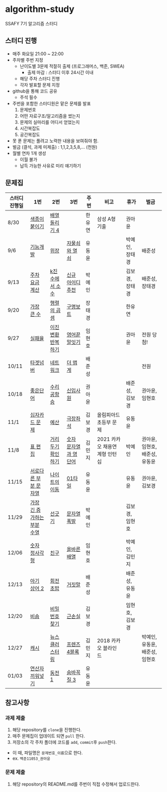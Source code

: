# algorithm-study
SSAFY 7기 알고리즘 스터디


## 스터디 진행
- 매주 화요일 21:00 ~ 22:00
- 주차별 주번 지정
  - 난이도별 3문제 적절히 출제 (프로그래머스, 백준, SWEA)
    - 출제 마감 : 스터디 이후 24시간 이내
  - 해당 주차 스터디 진행
  - 각자 발표할 문제 지정
- github을 통해 코드 공유
  - 주석 필수
- 주번을 포함한 스터디원은 맡은 문제를 발표
  1. 문제번호
  2. 어떤 자료구조/알고리즘을 썼는지
  3. 문제의 실마리를 어디서 얻었는지
  4. 시간복잡도
  5. 공간복잡도
- 못 푼 문제는 풀려고 노력한 내용을 보여줘야 함.
- 벌금 (결석, 과제 미제출) : 1,1,2,3,5,8,... (천원)
- 월별 연차 1개 생성
  - 이월 불가
  - 납득 가능한 사유로 미리 얘기하기
  

## 문제집
| 스터디 진행일 | 1번 | 2번 | 3번 | 주번 | 비고 | 휴가 | 벌금 |
|---|---|---|---|---|---|---|---|
| 8/30 | [색종이 붙이기](https://www.acmicpc.net/problem/17136) | [배열 돌리기 4](https://www.acmicpc.net/problem/17406) |  | 한유연  | 삼성 A형 기출 | 권아윤 |  |
| 9/6 | [기능개발](https://school.programmers.co.kr/learn/courses/30/lessons/42586) | [위장](https://school.programmers.co.kr/learn/courses/30/lessons/42578) | [자물쇠와 열쇠](https://school.programmers.co.kr/learn/courses/30/lessons/60059) | 유동윤  |  | 박예인, 장태경  | 배준성 |
| 9/13 | [주차 요금 계산](https://school.programmers.co.kr/learn/courses/30/lessons/92341?language=java) | [k진수에서 소수](https://school.programmers.co.kr/learn/courses/30/lessons/92335) | [신규 아이디 추천](https://school.programmers.co.kr/learn/courses/30/lessons/72410) | 박예인  |  | 김보경, 장태경 | 배준성, 장태경 |
| 9/20 | [가장 큰 수](https://school.programmers.co.kr/learn/courses/30/lessons/42746) | [행렬의 곱셈](https://school.programmers.co.kr/learn/courses/30/lessons/12949) | [구명보트](https://school.programmers.co.kr/learn/courses/30/lessons/42885) | 장태경  |  | 한유연 |   |
| 9/27 |[실패율](https://school.programmers.co.kr/learn/courses/30/lessons/42889)  | [이진 변환 반복하기](https://school.programmers.co.kr/learn/courses/30/lessons/70129) | [영어끝말잇기](https://school.programmers.co.kr/learn/courses/30/lessons/12981)  | 임현호  |  | 권아윤 | 전원 당첨!|
| 10/11 |[타겟넘버](https://school.programmers.co.kr/learn/courses/30/lessons/43165)  |[네트워크](https://school.programmers.co.kr/learn/courses/30/lessons/43162)  |[더 맵게](https://school.programmers.co.kr/learn/courses/30/lessons/42626)  | 배준성  |  |  | 전원 |
| 10/18 | [좋은단어](https://www.acmicpc.net/problem/3986) | [수리공항승](https://www.acmicpc.net/problem/1449) | [신입사원](https://www.acmicpc.net/problem/1946) | 권아윤  |  | 배준성, 김보경 | 권아윤, 임현호 |
| 11/1 | [십자카드 문제](https://www.acmicpc.net/problem/2659) | [예산](https://www.acmicpc.net/problem/2512) | [극장좌석](https://www.acmicpc.net/problem/2302) | 김보경  | 올림피아드 초등부 문제 | 유동윤 |  |
| 11/8 | [표 편집](https://school.programmers.co.kr/learn/courses/30/lessons/81303) | [거리두기 확인하기](https://school.programmers.co.kr/learn/courses/30/lessons/81302) |[숫자 문자열과 영단어](https://school.programmers.co.kr/learn/courses/30/lessons/81301) | 김민지  |2021 카카오 채용연계형 인턴십  | 박예인 | 권아윤, 임현호, 배준성, 유동윤 |
| 11/15 | [서로다른 부분 문자열](https://www.acmicpc.net/problem/11478) | [나이트의 이동](https://www.acmicpc.net/problem/7562) |[01타일](https://www.acmicpc.net/problem/1904) | 유동윤 |  | 유동윤 | 권아윤, 김보경 |
| 11/29 | [가장 긴 증가하는 부분 수열](https://www.acmicpc.net/problem/11053) | [선긋기](https://www.acmicpc.net/problem/2170) | [문자열 폭발](https://www.acmicpc.net/problem/9935) | 박예인 |  | 김보경, 임현호 |  |
| 12/06 | [숫자 정사각형](https://www.acmicpc.net/problem/1051) | [친구](https://www.acmicpc.net/problem/1058) | [올바른 배열](https://www.acmicpc.net/problem/1337) | 임현호 |  | 박예인, 김민지 |  |
| 12/13 | [아기 상어 2](https://www.acmicpc.net/problem/17086) | [회전 초밥](https://www.acmicpc.net/problem/2531) | [거짓말](https://www.acmicpc.net/problem/1043) | 배준성 |  | 배준성, 유동윤 |  |
| 12/20 | [비숍](https://www.acmicpc.net/problem/1799) | [비밀번호 찾기](https://www.acmicpc.net/problem/17219) | [근손실](https://www.acmicpc.net/problem/18429) | 김보경 |  | 임현호, 김보경 |  |
| 12/27 | [캐시](https://school.programmers.co.kr/learn/courses/30/lessons/17680) | [뉴스 클러스터링](https://school.programmers.co.kr/learn/courses/30/lessons/17677) | [프렌즈4블록](https://school.programmers.co.kr/learn/courses/30/lessons/17679) | 김민지 | 2018 카카오 블라인드 |  | 박예인, 유동윤, 배준성, 임현호  |
| 01/03 | [연산자 끼워넣기](https://www.acmicpc.net/problem/14888) | [동전 1](https://www.acmicpc.net/problem/2293) | [숨바꼭질 3](https://www.acmicpc.net/problem/13549) | 유동윤 |  |  |  |


## 참고사항
### 과제 제출
1. 해당 repository를 `clone`을 진행한다.
2. 매주 문제집이 업데이트 되면 `pull` 한다.
3. 저장소의 각 주차 폴더에 코드를 `add`, `commit`후 `push`한다.
  - 이 때, 파일명은 `문제번호_이름`으로 한다.
  - ex. `백준11053_권아윤`

### 문제 제출
1. 해당 repository의 README.md를 주번이 직접 수정해서 업로드한다.
